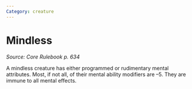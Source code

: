 ```yaml
---
Category: creature
---
```

# Mindless  
*Source: Core Rulebook p. 634*  

A mindless creature has either programmed or rudimentary mental attributes. Most, if not all, of their mental ability modifiers are –5. They are immune to all mental effects.
